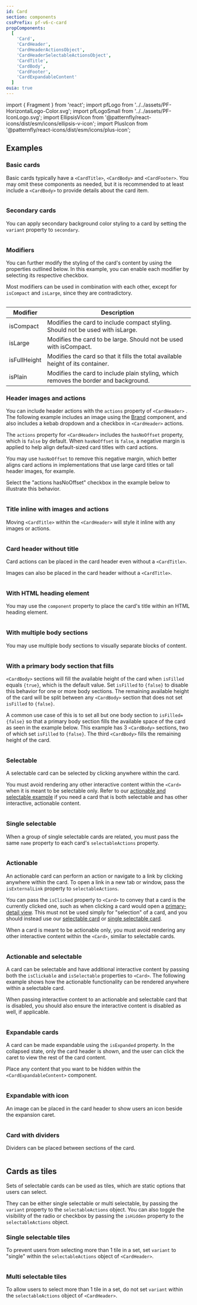 ```yaml
---
id: Card
section: components
cssPrefix: pf-v6-c-card
propComponents:
  [
    'Card',
    'CardHeader',
    'CardHeaderActionsObject',
    'CardHeaderSelectableActionsObject',
    'CardTitle',
    'CardBody',
    'CardFooter',
    'CardExpandableContent'
  ]
ouia: true
---
```


import { Fragment } from 'react';
import pfLogo from '../../assets/PF-HorizontalLogo-Color.svg';
import pfLogoSmall from '../../assets/PF-IconLogo.svg';
import EllipsisVIcon from '@patternfly/react-icons/dist/esm/icons/ellipsis-v-icon';
import PlusIcon from '@patternfly/react-icons/dist/esm/icons/plus-icon';

## Examples

### Basic cards

Basic cards typically have a `<CardTitle>`, `<CardBody>` and `<CardFooter>`. You may omit these components as needed, but it is recommended to at least include a `<CardBody>` to provide details about the card item.

```ts file='./CardBasic.tsx'

```

### Secondary cards

You can apply secondary background color styling to a card by setting the `variant` property to `secondary`.

```ts file='./CardSecondary.tsx'

```

### Modifiers

You can further modify the styling of the card's content by using the properties outlined below. In this example, you can enable each modifier by selecting its respective checkbox.

Most modifiers can be used in combination with each other, except for `isCompact` and `isLarge`, since they are contradictory.

```ts file='./CardWithModifiers.tsx'

```

| Modifier     | Description                                                                          |
| ------------ | ------------------------------------------------------------------------------------ |
| isCompact    | Modifies the card to include compact styling. Should not be used with isLarge.       |
| isLarge      | Modifies the card to be large. Should not be used with isCompact.                    |
| isFullHeight | Modifies the card so that it fills the total available height of its container.      |
| isPlain      | Modifies the card to include plain styling, which removes the border and background. |

### Header images and actions

You can include header actions with the `actions` property of `<CardHeader>` . The following example includes an image using the [Brand](/components/brand) component, and also includes a kebab dropdown and a checkbox in `<CardHeader>` actions.

The `actions` property for `<CardHeader>` includes the `hasNoOffset` property, which is `false` by default. When `hasNoOffset` is `false`, a negative margin is applied to help align default-sized card titles with card actions.

You may use `hasNoOffset` to remove this negative margin, which better aligns card actions in implementations that use large card titles or tall header images, for example.

Select the "actions hasNoOffset" checkbox in the example below to illustrate this behavior.

```ts file='./CardWithImageAndActions.tsx'

```

### Title inline with images and actions

Moving `<CardTitle>` within the `<CardHeader>` will style it inline with any images or actions.

```ts file='./CardHeaderInCardHead.tsx'

```

### Card header without title

Card actions can be placed in the card header even without a `<CardTitle>`.

Images can also be placed in the card header without a `<CardTitle>`.

```ts file='./CardOnlyActionsInCardHead.tsx'

```

### With HTML heading element

You may use the `component` property to place the card's title within an HTML heading element.

```ts file='./CardWithHeadingElement.tsx'

```

### With multiple body sections

You may use multiple body sections to visually separate blocks of content.

```ts file='./CardWithMultipleBodySections.tsx'

```

### With a primary body section that fills

`<CardBody>` sections will fill the available height of the card when `isFilled` equals `{true}`, which is the default value. Set `isFilled` to `{false}` to disable this behavior for one or more body sections. The remaining available height of the card will be split between any `<CardBody>` section that does not set `isFilled` to `{false}`.

A common use case of this is to set all but one body section to `isFilled={false}` so that a primary body section fills the available space of the card as seen in the example below. This example has 3 `<CardBody>` sections, two of which set `isFilled` to `{false}`. The third `<CardBody>` fills the remaining height of the card.

```ts file='./CardWithBodySectionFills.tsx'

```

### Selectable

A selectable card can be selected by clicking anywhere within the card.

You must avoid rendering any other interactive content within the `<Card>` when it is meant to be selectable only. Refer to our [actionable and selectable example](#clickable-and-selectable-cards) if you need a card that is both selectable and has other interactive, actionable content.

```ts file='./CardSelectable.tsx'

```

### Single selectable

When a group of single selectable cards are related, you must pass the same `name` property to each card's `selectableActions` property.

```ts file='./CardSingleSelectable.tsx'

```

### Actionable

An actionable card can perform an action or navigate to a link by clicking anywhere within the card. To open a link in a new tab or window, pass the `isExternalLink` property to `selectableActions`.

You can pass the `isClicked` property to `<Card>` to convey that a card is the currently clicked one, such as when clicking a card would open a [primary-detail view](/patterns/primary-detail). This must not be used simply for "selection" of a card, and you should instead use our [selectable card](#selectable) or [single selectable card](#single-selectable).

When a card is meant to be actionable only, you must avoid rendering any other interactive content within the `<Card>`, similar to selectable cards.

```ts file='./CardClickable.tsx'

```

### Actionable and selectable

A card can be selectable and have additional interactive content by passing both the `isClickable` and `isSelectable` properties to `<Card>`. The following example shows how the actionable functionality can be rendered anywhere within a selectable card.

When passing interactive content to an actionable and selectable card that is disabled, you should also ensure the interactive content is disabled as well, if applicable.

```ts file='./CardClickableSelectable.tsx'

```

### Expandable cards

A card can be made expandable using the `isExpanded` property. In the collapsed state, only the card header is shown, and the user can click the caret to view the rest of the card content.

Place any content that you want to be hidden within the `<CardExpandableContent>` component.

```ts file='./CardExpandable.tsx'

```

### Expandable with icon

An image can be placed in the card header to show users an icon beside the expansion caret.

```ts file='./CardExpandableWithIcon.tsx'

```

### Card with dividers

Dividers can be placed between sections of the card.

```ts file='./CardWithDividers.tsx'

```

## Cards as tiles

Sets of selectable cards can be used as tiles, which are static options that users can select.

They can be either single selectable or multi selectable, by passing the `variant` property to the `selectableActions` object. You can also toggle the visibility of the radio or checkbox by passing the `isHidden` property to the `selectableActions` object.

### Single selectable tiles

To prevent users from selecting more than 1 tile in a set, set `variant` to "single" within the `selectableActions` object of `<CardHeader>`.

```ts file='./CardTile.tsx'

```

### Multi selectable tiles

To allow users to select more than 1 tile in a set, do not set `variant` within the `selectableActions` object of `<CardHeader>`.

```ts file='./CardTileMulti.tsx'

```
